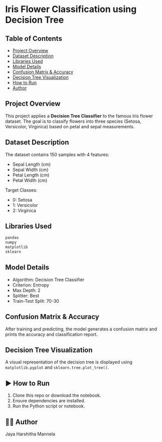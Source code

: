 # Iris Flower Classification using Decision Tree

##  Table of Contents
- [Project Overview](#project-overview)
- [Dataset Description](#dataset-description)
- [Libraries Used](#libraries-used)
- [Model Details](#model-details)
- [Confusion Matrix & Accuracy](#confusion-matrix--accuracy)
- [Decision Tree Visualization](#decision-tree-visualization)
- [How to Run](#how-to-run)
- [Author](#author)

##  Project Overview
This project applies a **Decision Tree Classifier** to the famous Iris flower dataset. The goal is to classify flowers into three species (Setosa, Versicolor, Virginica) based on petal and sepal measurements.

##  Dataset Description
The dataset contains 150 samples with 4 features:
- Sepal Length (cm)
- Sepal Width (cm)
- Petal Length (cm)
- Petal Width (cm)

Target Classes:
- 0: Setosa
- 1: Versicolor
- 2: Virginica

##  Libraries Used
```python
pandas
numpy
matplotlib
sklearn
```

##  Model Details
- Algorithm: Decision Tree Classifier
- Criterion: Entropy
- Max Depth: 2
- Splitter: Best
- Train-Test Split: 70-30

##  Confusion Matrix & Accuracy
After training and predicting, the model generates a confusion matrix and prints the accuracy and classification report.

##  Decision Tree Visualization
A visual representation of the decision tree is displayed using `matplotlib.pyplot` and `sklearn.tree.plot_tree()`.

## ▶ How to Run
1. Clone this repo or download the notebook.
2. Ensure dependencies are installed.
3. Run the Python script or notebook.

## 👩‍💻 Author
Jaya Harshitha Mannela
